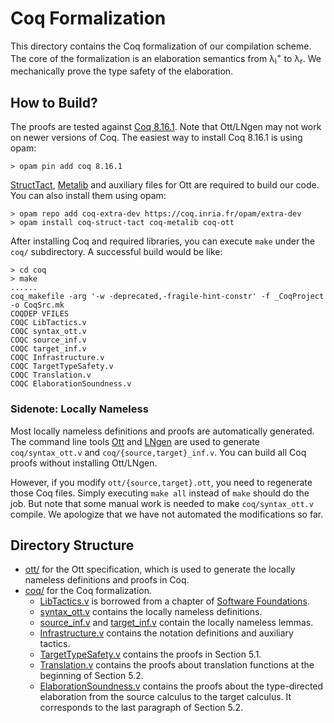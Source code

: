 # Coq Formalization

This directory contains the Coq formalization of our compilation scheme.
The core of the formalization is an elaboration semantics from λ<sub>i</sub><sup>+</sup> to λ<sub>r</sub>.
We mechanically prove the type safety of the elaboration.

## How to Build?

The proofs are tested against [Coq 8.16.1](https://github.com/coq/coq/releases/tag/V8.16.1).
Note that Ott/LNgen may not work on newer versions of Coq.
The easiest way to install Coq 8.16.1 is using opam:

```
> opam pin add coq 8.16.1
```

[StructTact](https://github.com/uwplse/StructTact), [Metalib](https://github.com/plclub/metalib) and auxiliary files for Ott are required to build our code. You can also install them using opam:

```
> opam repo add coq-extra-dev https://coq.inria.fr/opam/extra-dev
> opam install coq-struct-tact coq-metalib coq-ott
```

After installing Coq and required libraries, you can execute `make` under the `coq/` subdirectory. A successful build would be like:

```
> cd coq
> make
......
coq_makefile -arg '-w -deprecated,-fragile-hint-constr' -f _CoqProject -o CoqSrc.mk
COQDEP VFILES
COQC LibTactics.v
COQC syntax_ott.v
COQC source_inf.v
COQC target_inf.v
COQC Infrastructure.v
COQC TargetTypeSafety.v
COQC Translation.v
COQC ElaborationSoundness.v
```

### Sidenote: Locally Nameless

Most locally nameless definitions and proofs are automatically generated.
The command line tools [Ott](https://github.com/ott-lang/ott) and [LNgen](https://github.com/plclub/lngen) are used to generate `coq/syntax_ott.v` and `coq/{source,target}_inf.v`.
You can build all Coq proofs without installing Ott/LNgen.

However, if you modify `ott/{source,target}.ott`, you need to regenerate those Coq files.
Simply executing `make all` instead of `make` should do the job.
But note that some manual work is needed to make `coq/syntax_ott.v` compile.
We apologize that we have not automated the modifications so far.

## Directory Structure

- [ott/](./ott) for the Ott specification, which is used to generate the locally nameless definitions and proofs in Coq.
- [coq/](./coq) for the Coq formalization.
  + [LibTactics.v](./coq/LibTactics.v) is borrowed from a chapter of [Software Foundations](https://softwarefoundations.cis.upenn.edu/plf-current/LibTactics.html).
  + [syntax_ott.v](./coq/syntax_ott.v) contains the locally nameless definitions.
  + [source_inf.v](./coq/source_inf.v) and [target_inf.v](./coq/target_inf.v) contain the locally nameless lemmas.
  + [Infrastructure.v](./coq/Infrastructure.v) contains the notation definitions and auxiliary tactics.
  + [TargetTypeSafety.v](./coq/TargetTypeSafety.v) contains the proofs in Section 5.1.
  + [Translation.v](./coq/Translation.v) contains the proofs about translation functions at the beginning of Section 5.2.
  + [ElaborationSoundness.v](./coq/ElaborationSoundness.v) contains the proofs about the type-directed elaboration from the source calculus to the target calculus. It corresponds to the last paragraph of Section 5.2.
